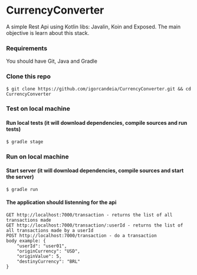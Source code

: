 # CurrencyConverter
A simple Rest Api using Kotlin libs: Javalin, Koin and Exposed. The main objective is learn about this stack.

### Requirements
You should have Git, Java and Gradle

### Clone this repo
```
$ git clone https://github.com/igorcandeia/CurrencyConverter.git && cd CurrencyConverter
```

### Test on local machine

#### Run local tests (it will download dependencies, compile sources and run tests)
```
$ gradle stage
```

### Run on local machine

#### Start server (it will download dependencies, compile sources and start the server)
```
$ gradle run
```

#### The application should listenning for the api
```
GET http://localhost:7000/transaction - returns the list of all transactions made
GET http://localhost:7000/transaction/:userId - returns the list of all transactions made by a userId
POST http://localhost:7000/transaction - do a transaction
body example: {
	"userId": "user01",
	"originCurrency": "USD",
	"originValue": 5,
	"destinyCurrency": "BRL"
}
```
